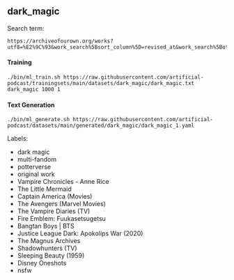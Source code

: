 ## dark_magic

Search term:

```
https://archiveofourown.org/works?utf8=%E2%9C%93&work_search%5Bsort_column%5D=revised_at&work_search%5Bother_tag_names%5D=&work_search%5Bexcluded_tag_names%5D=&work_search%5Bcrossover%5D=F&work_search%5Bcomplete%5D=T&work_search%5Bwords_from%5D=100000&work_search%5Bwords_to%5D=&work_search%5Bdate_from%5D=&work_search%5Bdate_to%5D=&work_search%5Bquery%5D=&work_search%5Blanguage_id%5D=en&commit=Sort+and+Filter&tag_id=Dark+Magic
```

#### Training

```shell
./bin/ml_train.sh https://raw.githubusercontent.com/artificial-podcast/trainingsets/main/datasets/dark_magic/dark_magic.txt dark_magic 1000 1
```

#### Text Generation

```shell
./bin/ml_generate.sh https://raw.githubusercontent.com/artificial-podcast/datasets/main/generated/dark_magic/dark_magic_1.yaml
```


Labels:
* dark magic
* multi-fandom
* potterverse
* original work
* Vampire Chronicles - Anne Rice
* The Little Mermaid 
* Captain America (Movies)
* The Avengers (Marvel Movies)
* The Vampire Diaries (TV)
* Fire Emblem: Fuukasetsugetsu
* Bangtan Boys | BTS
* Justice League Dark: Apokolips War (2020)
* The Magnus Archives
* Shadowhunters (TV)
* Sleeping Beauty (1959)
* Disney Oneshots
* nsfw
